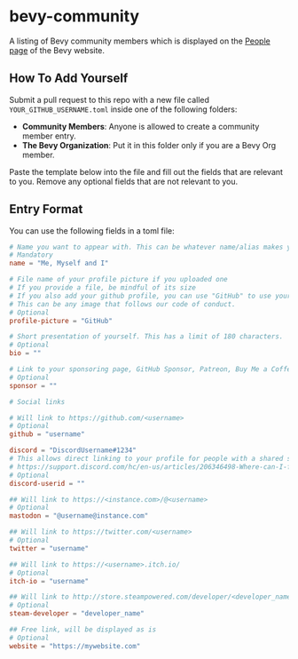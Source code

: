 # bevy-community
A listing of Bevy community members which is displayed on the [People page](https://bevyengine.org/community/people/) of the Bevy website.

## How To Add Yourself

Submit a pull request to this repo with a new file called `YOUR_GITHUB_USERNAME.toml` inside one of the following folders:

* **Community Members**: Anyone is allowed to create a community member entry.
* **The Bevy Organization**: Put it in this folder only if you are a Bevy Org member.

Paste the template below into the file and fill out the fields that are relevant to you. Remove any optional fields that are not relevant to you.

## Entry Format

You can use the following fields in a toml file:

```toml
# Name you want to appear with. This can be whatever name/alias makes you most comfortable.
# Mandatory
name = "Me, Myself and I"

# File name of your profile picture if you uploaded one
# If you provide a file, be mindful of its size
# If you also add your github profile, you can use "GitHub" to use your GitHub profile picture
# This can be any image that follows our code of conduct.
# Optional
profile-picture = "GitHub"

# Short presentation of yourself. This has a limit of 180 characters.
# Optional
bio = ""

# Link to your sponsoring page, GitHub Sponsor, Patreon, Buy Me a Coffee, ...
# Optional
sponsor = ""

# Social links

# Will link to https://github.com/<username>
# Optional
github = "username"

discord = "DiscordUsername#1234"
# This allows direct linking to your profile for people with a shared server
# https://support.discord.com/hc/en-us/articles/206346498-Where-can-I-find-my-User-Server-Message-ID-
# Optional
discord-userid = ""

## Will link to https://<instance.com>/@<username>
# Optional
mastodon = "@username@instance.com"

## Will link to https://twitter.com/<username>
# Optional
twitter = "username"

## Will link to https://<username>.itch.io/
# Optional
itch-io = "username"

## Will link to http://store.steampowered.com/developer/<developer_name>
# Optional
steam-developer = "developer_name"

## Free link, will be displayed as is
# Optional
website = "https://mywebsite.com"
```
